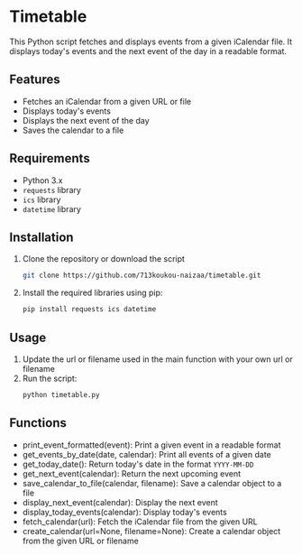 # Timetable
This Python script fetches and displays events from a given iCalendar file. It displays today's events and the next event of the day in a readable format.

## Features
- Fetches an iCalendar from a given URL or file
- Displays today's events
- Displays the next event of the day
- Saves the calendar to a file

## Requirements
- Python 3.x
- `requests` library
- `ics` library
- `datetime` library

## Installation
1. Clone the repository or download the script
    ```bash
    git clone https://github.com/713koukou-naizaa/timetable.git
    ```
2. Install the required libraries using pip:
    ```bash
    pip install requests ics datetime
    ```

## Usage
1. Update the url or filename used in the main function with your own url or filename
2. Run the script:
    ```bash
    python timetable.py
    ```

## Functions
- print_event_formatted(event): Print a given event in a readable format
- get_events_by_date(date, calendar): Print all events of a given date
- get_today_date(): Return today's date in the format `YYYY-MM-DD`
- get_next_event(calendar): Return the next upcoming event
- save_calendar_to_file(calendar, filename): Save a calendar object to a file
- display_next_event(calendar): Display the next event
- display_today_events(calendar): Display today's events
- fetch_calendar(url): Fetch the iCalendar file from the given URL
- create_calendar(url=None, filename=None): Create a calendar object from the given URL or filename